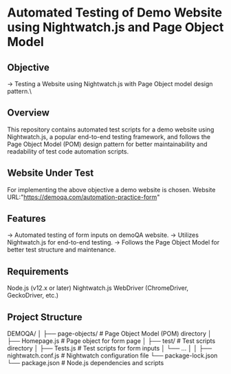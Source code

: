 # Automated Testing of Demo Website using Nightwatch.js and Page Object Model


## Objective
-> Testing a Website using Nightwatch.js with Page Object model design pattern.\


## Overview

This repository contains automated test scripts for a demo website using Nightwatch.js,
a popular end-to-end testing framework, and follows the Page Object Model (POM) design
pattern for better maintainability and readability of test code automation scripts.


## Website Under Test

For implementing the above objective a demo website is chosen.
Website URL:"https://demoqa.com/automation-practice-form"


## Features

-> Automated testing of form inputs on demoQA website.
-> Utilizes Nightwatch.js for end-to-end testing.
-> Follows the Page Object Model for better test structure and maintenance.

## Requirements

Node.js (v12.x or later)
Nightwatch.js
WebDriver (ChromeDriver, GeckoDriver, etc.)

## Project Structure

DEMOQA/
│
├── page-objects/                # Page Object Model (POM) directory
│   ├── Homepage.js       # Page object for form page
│
├── test/                # Test scripts directory
│   ├── Tests.js      # Test scripts for form inputs
│   └── ...
│
│
├── nightwatch.conf.js    # Nightwatch configuration file
└── package-lock.json          
└── package.json          # Node.js dependencies and scripts

